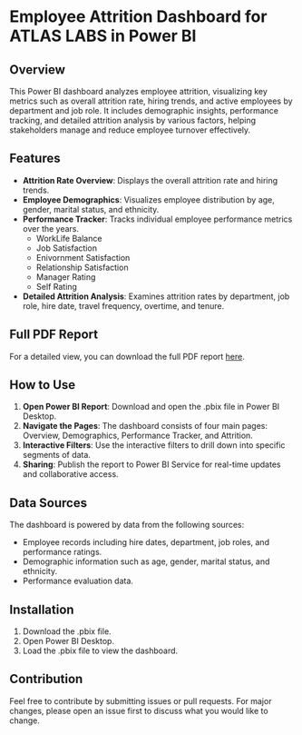 # Employee Attrition Dashboard for ATLAS LABS in Power BI

## Overview
This Power BI dashboard analyzes employee attrition, visualizing key metrics such as overall attrition rate, hiring trends, and active employees by department and job role. It includes demographic insights, performance tracking, and detailed attrition analysis by various factors, helping stakeholders manage and reduce employee turnover effectively.

## Features
- **Attrition Rate Overview**: Displays the overall attrition rate and hiring trends.
- **Employee Demographics**: Visualizes employee distribution by age, gender, marital status, and ethnicity.
- **Performance Tracker**: Tracks individual employee performance metrics over the years.
  - WorkLife Balance
  - Job Satisfaction
  - Enivornment Satisfaction
  - Relationship Satisfaction
  - Manager Rating
  - Self Rating
- **Detailed Attrition Analysis**: Examines attrition rates by department, job role, hire date, travel frequency, overtime, and tenure.

## Full PDF Report
For a detailed view, you can download the full PDF report [here](path/to/FisrtCaseStudy.pdf).

## How to Use
1. **Open Power BI Report**: Download and open the .pbix file in Power BI Desktop.
2. **Navigate the Pages**: The dashboard consists of four main pages: Overview, Demographics, Performance Tracker, and Attrition.
3. **Interactive Filters**: Use the interactive filters to drill down into specific segments of data.
4. **Sharing**: Publish the report to Power BI Service for real-time updates and collaborative access.

## Data Sources
The dashboard is powered by data from the following sources:
- Employee records including hire dates, department, job roles, and performance ratings.
- Demographic information such as age, gender, marital status, and ethnicity.
- Performance evaluation data.

## Installation
1. Download the .pbix file.
2. Open Power BI Desktop.
3. Load the .pbix file to view the dashboard.

## Contribution
Feel free to contribute by submitting issues or pull requests. For major changes, please open an issue first to discuss what you would like to change.
